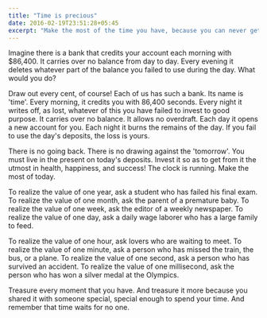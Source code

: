 ```yaml
---
title: "Time is precious"
date: 2016-02-19T23:51:28+05:45
excerpt: "Make the most of the time you have, because you can never get it back."
---
```


Imagine there is a bank that credits your account each morning with \$86,400. It carries over no balance from day to day. Every evening it deletes whatever part of the balance you failed to use during the day. What would you do?

Draw out every cent, of course! Each of us has such a bank. Its name is 'time'. Every morning, it credits you with 86,400 seconds. Every night it writes off, as lost, whatever of this you have failed to invest to good purpose. It carries over no balance. It allows no overdraft. Each day it opens a new account for you. Each night it burns the remains of the day. If you fail to use the day's deposits, the loss is yours.

There is no going back. There is no drawing against the 'tomorrow'. You must live in the present on today's deposits. Invest it so as to get from it the utmost in health, happiness, and success! The clock is running. Make the most of today.

To realize the value of one year, ask a student who has failed his final exam. To realize the value of one month, ask the parent of a premature baby. To realize the value of one week, ask the editor of a weekly newspaper. To realize the value of one day, ask a daily wage laborer who has a large family to feed.

To realize the value of one hour, ask lovers who are waiting to meet. To realize the value of one minute, ask a person who has missed the train, the bus, or a plane. To realize the value of one second, ask a person who has survived an accident. To realize the value of one millisecond, ask the person who has won a silver medal at the Olympics.

Treasure every moment that you have. And treasure it more because you shared it with someone special, special enough to spend your time. And remember that time waits for no one.
